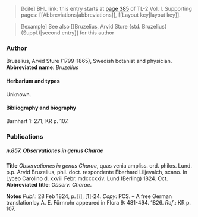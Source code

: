 > [!cite] BHL link: this entry starts at [page 385](https://www.biodiversitylibrary.org/page/33120516) of TL-2 Vol. I.
> Supporting pages: [[Abbreviations|abbreviations]], [[Layout key|layout key]].

> [!example] See also [[Bruzelius, Arvid Sture {std. Bruzelius} (Suppl.)|second entry]] for this author

### Author

Bruzelius, Arvid Sture (1799-1865), Swedish botanist and physician. 
**Abbreviated name**: *Bruzelius*

#### Herbarium and types

Unknown.

#### Bibliography and biography

Barnhart 1: 271; KR p. 107.

### Publications

##### n.857. Observationes in genus Charae

**Title**
*Observationes in genus Charae*, quas venia ampliss. ord. philos. Lund. p.p. Arvid Bruzelius, phil. doct. respondente Eberhard Liljevalch, scano. In Lyceo Carolino d. xxviii Febr. mdcccxxiv. Lund (Berling) 1824. Oct.
**Abbreviated title**: *Observ. Charae*.

**Notes**
*Publ*.: 28 Feb 1824, p. \[i\], \[1\]-24. *Copy*: PCS. – A free German translation by A. E. Fürnrohr appeared in Flora 9: 481-494. 1826.
*Ref*.: KR p. 107.


